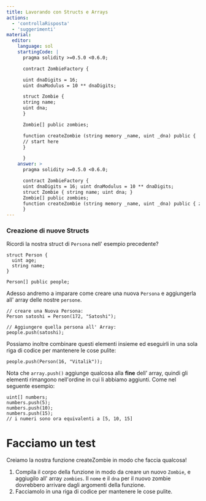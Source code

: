 ```yaml
---
title: Lavorando con Structs e Arrays
actions:
  - 'controllaRisposta'
  - 'suggerimenti'
material:
  editor:
    language: sol
    startingCode: |
      pragma solidity >=0.5.0 <0.6.0;

      contract ZombieFactory {

      uint dnaDigits = 16;
      uint dnaModulus = 10 ** dnaDigits;

      struct Zombie {
      string name;
      uint dna;
      }

      Zombie[] public zombies;

      function createZombie (string memory _name, uint _dna) public {
      // start here
      }

      }
    answer: >
      pragma solidity >=0.5.0 <0.6.0;

      contract ZombieFactory {
      uint dnaDigits = 16; uint dnaModulus = 10 ** dnaDigits;
      struct Zombie { string name; uint dna; }
      Zombie[] public zombies;
      function createZombie (string memory _name, uint _dna) public { zombies.push(Zombie(_name, _dna)); }
      }
---
```


### Creazione di nuove Structs

Ricordi la nostra struct di `Persona` nell' esempio precedente?

    struct Person {
      uint age;
      string name;
    }
    
    Person[] public people;
    

Adesso andremo a imparare come creare una nuova `Persona` e aggiungerla all' array delle nostre `persone`.

    // creare una Nuova Persona:
    Person satoshi = Person(172, "Satoshi");
    
    // Aggiungere quella persona all' Array:
    people.push(satoshi);
    

Possiamo inoltre combinare questi elementi insieme ed eseguirli in una sola riga di codice per mantenere le cose pulite:

    people.push(Person(16, "Vitalik"));
    

Nota che `array.push()` aggiunge qualcosa alla **fine** dell' array, quindi gli elementi rimangono nell'ordine in cui li abbiamo aggiunti. Come nel seguente esempio:

    uint[] numbers;
    numbers.push(5);
    numbers.push(10);
    numbers.push(15);
    // i numeri sono ora equivalenti a [5, 10, 15]
    

# Facciamo un test

Creiamo la nostra funzione createZombie in modo che faccia qualcosa!

1. Compila il corpo della funzione in modo da creare un nuovo `Zombie`, e aggiugilo all' array `zombies`. Il `nome` e il `dna` per il nuovo zombie dovrebbero arrivare dagli argomenti della funzione.
2. Facciamolo in una riga di codice per mantenere le cose pulite.
